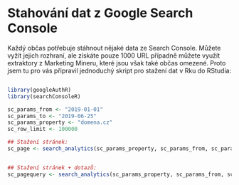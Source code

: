 # Stahování dat z Google Search Console

Každý občas potřebuje stáhnout nějaké data ze Search Console. Můžete vyžít jejich rozhraní, ale získáte pouze 1000 URL případně můžete využít extraktory z Marketing Mineru, které jsou však také občas omezené. Proto jsem tu pro vás připravil jednoduchý skript pro stažení dat v Rku do RStudia:

```R

library(googleAuthR)
library(searchConsoleR)

sc_params_from <- "2019-01-01"
sc_params_to <- "2019-06-25"
sc_params_property <- "domena.cz"
sc_row_limit <- 100000

## Stažení stránek:
sc_page <- search_analytics(sc_params_property, sc_params_from, sc_params_to, dimensions = c("page"), searchType = "web", rowLimit = sc_row_limit)


## Stažení stránek + dotazů:
sc_pagequery <- search_analytics(sc_params_property, sc_params_from, sc_params_to, dimensions = c("page", "query"), searchType = "web", rowLimit = sc_row_limit)


```
